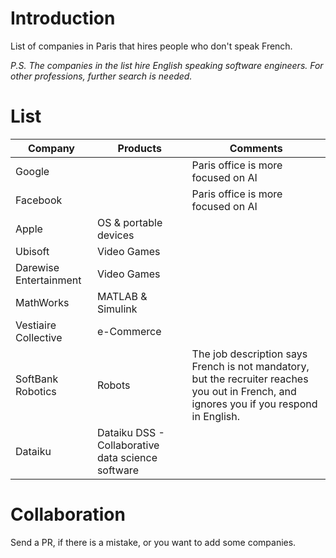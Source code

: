 # Introduction
List of companies in Paris that hires people who don't speak French.

*P.S. The companies in the list hire English speaking software engineers. For other professions, further search is needed.*

# List
| Company | Products | Comments |
| --- | --- | --- |
| Google | | Paris office is more focused on AI |
| Facebook | | Paris office is more focused on AI |
| Apple | OS & portable devices | |
| Ubisoft | Video Games | |
| Darewise Entertainment | Video Games | |
| MathWorks | MATLAB & Simulink | |
| Vestiaire Collective | e-Commerce | |
| SoftBank Robotics | Robots | The job description says French is not mandatory, but the recruiter reaches you out in French, and ignores you if you respond in English. |
| Dataiku | Dataiku DSS - Collaborative data science software | |


# Collaboration
Send a PR, if there is a mistake, or you want to add some companies.
